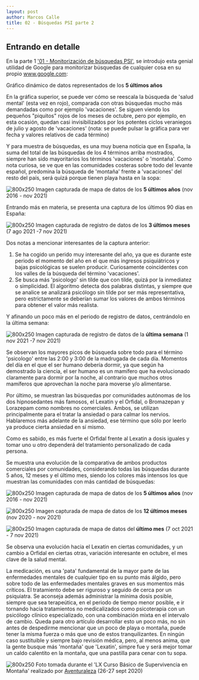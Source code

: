 ```yaml
---
layout: post
author: Marcos Calle
title: 02 - Búsquedas PSI parte 2
---
```


## Entrando en detalle


En la parte 1 ['01 - Monitorización de búsquedas PSI'][link01BusPSI], se introdujo esta genial utilidad de Google para monitorizar búsquedas de cualquier cosa en su propio www.google.com:
<script type="text/javascript" src="https://ssl.gstatic.com/trends_nrtr/2674_RC03/embed_loader.js"></script> <script type="text/javascript"> trends.embed.renderExploreWidget("TIMESERIES", {"comparisonItem":[{"keyword":"vacaciones","geo":"ES","time":"today 5-y"},{"keyword":"salud mental","geo":"ES","time":"today 5-y"},{"keyword":"comprar casa","geo":"ES","time":"today 5-y"},{"keyword":"montaña","geo":"ES","time":"today 5-y"}],"category":0,"property":""}, {"exploreQuery":"date=today%205-y&geo=ES&q=vacaciones,salud%20mental,comprar%20casa,monta%C3%B1a","guestPath":"https://trends.google.es:443/trends/embed/"}); </script>
Gráfico dinámico de datos representados de los **5 últimos años**

En la gráfica superior, se puede ver cómo se reescala la búsqueda de 'salud mental' (esta vez en rojo), comparada con otras búsquedas mucho más demandadas como por ejemplo 'vacaciones'. Se siguen viendo los pequeños "piquitos" rojos de los meses de octubre, pero por ejemplo, en esta ocasión, quedan casi invisibilizados por los potentes ciclos veraniegos de julio y agosto de 'vacaciones' (nota: se puede pulsar la gráfica para ver fecha y valores relativos de cada término)


Y para muestra de búsquedas, es una muy buena noticia que en España, la suma del total de las búsquedas de los 4 términos arriba mostrados, siempre han sido mayoritarios los términos 'vacaciones' o 'montaña'. Como nota curiosa, se ve que en las comunidades costeras sobre todo del levante español, predomina la búsqueda de 'montaña' frente a 'vacaciones' del resto del país, será quizá porque tienen playa hasta en la sopa:

![800x250](https://marcusmcfly.github.io/montVsVacas.jpg)
Imagen capturada de mapa de datos de los **5 últimos años** (nov 2016 - nov 2021)

Entrando más en materia, se presenta una captura de los últimos 90 días en España:

![800x250](https://marcusmcfly.github.io/psico_psiqui.jpg)
Imagen capturada de registro de datos de los **3 últimos meses** (7 ago 2021 -7 nov 2021)

Dos notas a mencionar interesantes de la captura anterior:
1. Se ha cogido un perido muy interesante del año, ya que es durante este periodo el momento del año en el que más ingresos psiquiátricos y bajas psicológicas se suelen producir. Curiosamente coincidentes con los valles de la búsqueda del término 'vacaciones'.
2. Se busca más 'psicologo' sin tilde que con tilde, quizá por la inmediatez o simplicidad. El algoritmo detecta dos palabras distintas, y siempre que se analice se analizará psicólogo sin tilde por ser más representativa, pero estrictamente se deberían sumar los valores de ambos términos para obtener el valor más realista.


Y afinando un poco más en el periodo de registro de datos, centrándolo en la última semana:

![800x250](https://marcusmcfly.github.io/psico_psiqui7d.jpg)
Imagen capturada de registro de datos de la **última semana** (1 nov 2021 -7 nov 2021)

Se observan los mayores picos de búsqueda sobre todo para el término 'psicologo' entre las 2:00 y 3:00 de la madrugada de cada día. Momentos del día en el que el ser humano debería dormir, ya que según ha demostrado la ciencia, el ser humano es un mamífero que ha evolucionado claramente para dormir por la noche, al contrario que muchos otros mamíferos que aprovechan la noche para moverse y/o alimentarse.

Por último, se muestran las búsquedas por comunidades autónomas de los dos hipnosedantes más famosos, el Lexatin y el Orfidal, o Bromazepan y Lorazepam como nombres no comerciales. Ambos, se utilizan principalmente para el tratar la ansiedad o para calmar los nervios. Hablaremos más adelante de la ansiedad, ese término que sólo por leerlo ya produce cierta ansiedad en sí mismo.

Como es sabido, es más fuerte el Orfidal frente al Lexatin a dosis iguales y tomar uno u otro dependerá del tratamiento personalizado de cada persona.

Se muestra una evolución de la comparativa de ambos productos comerciales por comunidades, considerando todas las búsquedas durante 5 años, 12 meses y el último mes, siendo los colores más intensos los que muestran las comunidades con más cantidad de búsquedas:

![800x250](https://marcusmcfly.github.io/map_orfi_lexa.jpg)
Imagen capturada de mapa de datos de los **5 últimos años** (nov 2016 - nov 2021)


![800x250](https://marcusmcfly.github.io/map_orfi_lexa_12meses.jpg)
Imagen capturada de mapa de datos de los **12 últimos meses** (nov 2020 - nov 2021)

![800x250](https://marcusmcfly.github.io/map_orfi_lexa_1mes.jpg)
Imagen capturada de mapa de datos del **último mes** (7 oct 2021 - 7 nov 2021)

Se observa una evolución hacia el Lexatin en ciertas comunidades, y un cambio a Orfidal en ciertas otras, variación interesante en octubre, el mes clave de la salud mental.

La medicación, es una 'pata' fundamental de la mayor parte de las enfermedades mentales de cualquier tipo en su punto más álgido, pero sobre todo de las enfermedades mentales graves en sus momentos más críticos. El tratamiento debe ser riguroso y seguido de cerca por un psiquiatra. Se aconseja además administrar la mínima dosis posible, siempre que sea terapeútica, en el periodo de tiempo menor posible, e ir tornando hacia tratamientos no medicalizados como psicoterapia con un psicólogo clínico especializado, con una combinación mixta en el intervalo de cambio. Queda para otro artículo desarrollar esto un poco más, no sin antes de despedirme mencionar que un poco de playa o montaña, puede tener la misma fuerza o más que uno de estos tranquilizantes. En ningún caso sustituible y siempre bajo revisión médica, pero, al menos anima, que la gente busque más 'montaña' que 'Lexatin', simpre fue y será mejor tomar un caldo calentito en la montaña, que una pastilla para cenar con tu sopa.

![800x250](https://marcusmcfly.github.io/foto_finish_psi2.JPG)
Foto tomada durante el 'LX Curso Básico de Supervivencia en Montaña' realizado por [Aventuraleza][link02FotoAven] (26-27 sept 2020)

[link01BusPSI]: https://marcusmcfly.github.io/psianalisis
[link02FotoAven]: http://www.aventuraleza.es/




